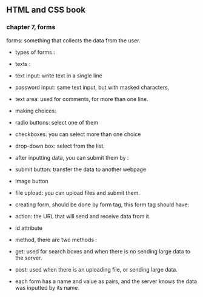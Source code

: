 ## HTML and CSS book
### chapter 7, forms

forms: something that collects the data from the user.

- types of forms :
 - texts :
  - text input: write text in a single line
  - password input: same text input, but with masked characters.
  - text area: used for comments, for more than one line.

 - making choices:
  - radio buttons: select one of them
  - checkboxes: you can select more than one choice
  - drop-down box: select from the list.

- after inputting data, you can submit them by :
 - submit button: transfer the data to another webpage
 - image button 
 - file upload: you can upload files and submit them.

- creating form, should be done by form tag, this form tag should have:
 - action: the URL that will send and receive data from it.
 - id attribute
 - method, there are two methods :
  - get: used for search boxes and when there is no sending large data to the server.
  - post: used when there is an uploading file, or sending large data.

- each form has a name and value as pairs, and the server knows the data was inputted by its name.